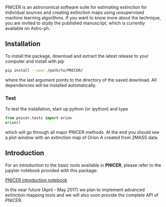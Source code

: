 PNICER is an astronomical software suite for estimating extinction for individual sources and creating extinction maps using unsupervised machine learning algorithms. If you want to know more about the technique, you are invited to study the published manuscript, which is currently available on Astro-ph.

## Installation

To install the package, download and extract the latest release to your computer and install with pip

```bash
pip install --user /path/to/PNICER/
```

where the last argument points to the directory of the saved download. All dependencies will be installed automatically.

### Test

To test the installation, start up python (or ipython) and type

```python
from pnicer.tests import orion
orion()
```

which will go through all major PNICER methods. At the end you should see a plot window with an extinction map of Orion A created from 2MASS data.


## Introduction


For an introduction to the basic tools available in **PNICER**, please refer to the jupyter notebook provided with this package:

[PNICER introduction notebook](https://github.com/smeingast/PNICER/blob/master/notebooks/pnicer.ipynb)


In the near future (April - May 2017) we plan to implement advanced extinction mapping tools and we will also soon provide the complete API of PNICER.